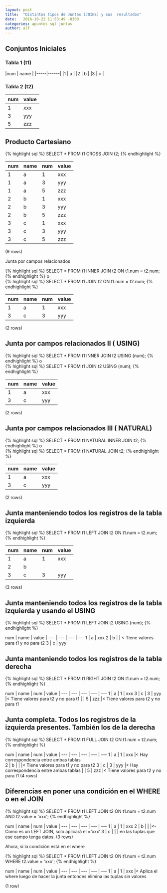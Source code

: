 ```yaml
---
layout: post
title:  "Distintos tipos de Juntas (JOINs) y sus  resultados"
date:   2016-10-22 11:53:49 -0300
categories: apuntes sql juntas
author: alf
---
```


## Conjuntos Iniciales 
 
### Tabla 1 (t1) 
 
|num  | name ­­­­|­­­­­­
|-----|------| 
|1	| a |
|2	| b |
|3	| c |
 

### Tabla 2 (t2) 

num  | value 
--- | ---
 1 | xxx 
 3 | yyy 
 5 | zzz 
 
 
## Producto Cartesiano 

{% highlight sql %}
SELECT * FROM t1 CROSS JOIN t2;
{% endhighlight %}

 
 num | name | num | value 
 --- | --- | --- | ---
   1 | a    |   1 | xxx 
   1 | a    |   3 | yyy 
1	| a    |   5 | zzz 
2	| b    |   1 | xxx 
   2 | b    |   3 | yyy 
2	| b    |   5 | zzz 
3	| c    |   1 | xxx 
   3 | c    |   3 | yyy 
   3 | c    |   5 | zzz 

(9 rows) 
 
 
Junta por campos relacionados  
 
{% highlight sql %}
SELECT * FROM t1 INNER JOIN	t2 ON t1.num = t2.num;
{% endhighlight %}
o  
{% highlight sql %}
SELECT * FROM t1 JOIN t2 ON t1.num = t2.num;
{% endhighlight %}
 
 num | name | num | value 
--- | --- | --- | ---
   1 | a    |   1 | xxx    
   3 | c    |   3 | yyy

(2 rows) 

## Junta por campos relacionados II ( USING) 
 
{% highlight sql %}
SELECT * FROM t1 INNER JOIN t2 USING (num); 
{% endhighlight %}
o  
{% highlight sql %}
SELECT * FROM t1 JOIN t2 USING (num); 
{% endhighlight %}

 num | name | value 
--- | --- | --- 
   1 | a    | xxx 
   3 | c    | yyy 

(2 rows) 

## Junta por campos relacionados III ( NATURAL) 
 
{% highlight sql %}
SELECT * FROM t1 NATURAL INNER JOIN t2; 
{% endhighlight %}
o  
{% highlight sql %}
SELECT * FROM t1 NATURAL JOIN t2; 
{% endhighlight %}
 
 num | name | value 
--- | --- | --- 
   1 | a    | xxx 
   3 | c    | yyy 

(2 rows) 

## Junta manteniendo todos los registros de la tabla izquierda 
 
{% highlight sql %}
SELECT * FROM t1 LEFT JOIN t2 ON t1.num = t2.num;
{% endhighlight %}
 
 num | name | num | value | 
--- | --- | --- | ---
1	| a    |   1 | xxx 
2	| b    |     |         | <­ Tiene valores para t1 y no para t2 
3	| c    |   3 | yyy 

(3 rows) 
 
## Junta manteniendo todos los registros de la tabla izquierda y usando el USING 
 
 
{% highlight sql %}
SELECT * FROM t1 LEFT JOIN t2 USING	(num);
{% endhighlight %}
 
 num | name | value |
--- | --- | --- | ---
1	| a    | xxx 
2	| b    |        | <­ Tiene valores para t1 y no para t2 
3	| c    | yyy 

## Junta manteniendo todos los registros de la tabla derecha 
 
{% highlight sql %}
SELECT * FROM t1 RIGHT JOIN	t2 ON t1.num = t2.num;
{% endhighlight %}
 
 num | name | num | value |
--- | --- | --- | --- | ---
   1 | a    |   1 | xxx 
   3 | c    |   3 | yyy    |<­ Tiene valores para t2 y no para t1
      |      |   5 | zzz   |<­ Tiene valores para t2 y no para t1 
 
## Junta completa. Todos los registros de la izquierda presentes. También los de la derecha 
 
{% highlight sql %}
SELECT * FROM t1 FULL JOIN t2 ON t1.num = t2.num;
{% endhighlight %}
 
 num | name | num | value |
--- | --- | --- | --- | ---
   1 | a    |   1 | xxx    |<­ Hay correspondencia entre ambas tablas    
   2 | b    |     |        |<­ Tiene valores para t1 y no para t2 
   3 | c    |   3 | yyy    |<­ Hay correspondencia entre ambas tablas 
     |      |   5 | zzz    |<­ Tiene valores para t2 y no para t1 (4 rows) 
 
## Diferencias en poner una condición en el WHERE o en el JOIN 
 
{% highlight sql %}
SELECT * FROM t1 LEFT JOIN t2 ON t1.num = t2.num  
AND t2.value = 'xxx'; 
{% endhighlight %}
 
 
 num | name | num | value |
--- | --- | --- | --- | ---
1	| a    |   1 | xxx 
2	| b    |     |        |<­ Como es un LEFT JOIN, solo aplicará el =’xxx’ 
3	| c    |     |        |  en las tuplas que ese campo tenga datos. (3 rows) 

Ahora, si la condición está en el where 
 
{% highlight sql %}
SELECT * FROM t1 LEFT JOIN t2 ON t1.num = t2.num  
WHERE t2.value = 'xxx'; 
{% endhighlight %}
 
 num | name | num | value |
--- | --- | --- | --- | ---
1 | a    |   1 | xxx    |<­ Aplica el where luego de hacer la junta entonces elimina las tuplas sin valores 

(1 row) 
 
